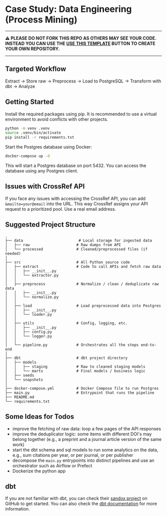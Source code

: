 # Case Study: Data Engineering (Process Mining)

---

**⚠️ PLEASE DO NOT FORK THIS REPO AS OTHERS MAY SEE YOUR CODE. INSTEAD YOU CAN USE THE
[USE THIS TEMPLATE](https://github.com/new?template_name=case-study-data-engineering-process&template_owner=MDPI-AG)
BUTTON TO CREATE YOUR OWN REPOSITORY.**

---

## Targeted Workflow

Extract → Store raw → Preprocess → Load to PostgreSQL → Transform with dbt → Analyze

## Getting Started

Install the required packages using pip. It is recommended to use a virtual environment
to avoid conflicts with other projects.

```bash
python -m venv .venv
source .venv/bin/activate
pip install -r requirements.txt
```

Start the Postgres database using Docker:

```bash
docker-compose up -d
```

This will start a Postgres database on port 5432. You can access the database using
any Postgres client.

## Issues with CrossRef API

If you face any issues with accessing the CrossRef API, you can add `&mailto=your@email`
into the URL. This way CrossRef assigns your API request to a prioritized pool. Use
a real email address.

## Suggested Project Structure

```plaintext
.
├── data                         # Local storage for ingested data
│   ├── raw                     # Raw dumps from API
│   └── processed               # Cleaned/preprocessed files (if needed)
│
├── src                         # All Python source code
│   ├── extract                 # Code to call APIs and fetch raw data
│   │   ├── __init__.py
│   │   └── extractor.py
│   │
│   ├── preprocess              # Normalize / clean / deduplicate raw data
│   │   ├── __init__.py
│   │   └── normalize.py
│   │
│   ├── load                    # Load preprocessed data into Postgres
│   │   ├── __init__.py
│   │   └── loader.py
│   │
│   ├── utils                   # Config, logging, etc.
│   │   ├── __init__.py
│   │   ├── config.py
│   │   └── logger.py
│   │
│   └── pipeline.py             # Orchestrates all the steps end-to-end
│
├── dbt                         # dbt project directory
│   ├── models
│   │   ├── staging             # Raw to cleaned staging models
│   │   └── marts               # Final models / business logic
│   ├── seeds
│   └── snapshots
│
├── docker-compose.yml          # Docker Compose file to run Postgres
├── main.py                     # Entrypoint that runs the pipeline
├── README.md
└── requirements.txt
```

## Some Ideas for Todos

- improve the fetching of raw data: loop a few pages of the API responses
- improve the deduplicator logic: some items with different DOI's may belong together (e.g., a preprint and a journal article version of the same work)
- start the dbt schema and sql models to run some analytics on the data, e.g., sum citations per year, or per journal, or per publisher
- decompose the `main.py` entrypoints into distinct pipelines and use an orchestrator such as Airflow or Prefect
- Dockerize the python app

## dbt

If you are not familiar with dbt, you can check their [sandox project](https://github.com/dbt-labs/jaffle-shop/)
on GitHub to get started. You can also check the [dbt documentation](https://docs.getdbt.com/docs/introduction)
for more information.
